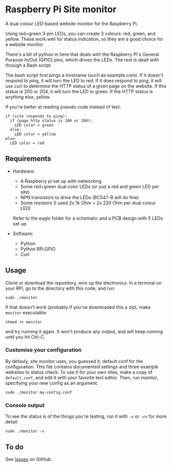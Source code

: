 # Raspberry Pi Site monitor

A dual colour LED-based website monitor for the Raspberry Pi. 

Using red+green 3-pin LEDs, you can create 3 colours: red, green, and yellow. These work well for status indication, so they are a good choice for a website monitor.

There's a bit of python in here that deals with the Raspberry PI's General Purpose In/Out (GPIO) pins, which drives the LEDs. The rest is dealt with through a Bash script.

The bash script first pings a hostname (such as example.com). If it doesn't respond to ping, it will turn the LED to red. If it does respond to ping, it will use curl to determine the HTTP status of a given page on the website. If this status is 200 or 204, it will turn the LED to green. If the HTTP status is anything else, yellow.

If you're better at reading pseudo code instead of text:

```
if (site responds to ping):
  if (page http status is 200 or 204):
    LED color = green
  else:
    LED color = yellow
else:
  LED color = red
```

## Requirements

- Hardware:
  - A Raspberry pi set up with networking
  - Some red+green dual color LEDs (or just a red and green LED per site)
  - NPN transistors to drive the LEDs (BC547-B will do fine)
  - Some resistors (I used 2x 1k Ohm + 2x 220 Ohm per dual colour LED)
  
  Refer to the eagle folder for a schematic and a PCB design with 5 LEDs set up.
- Software:
  - Python
  - Python RPi.GPIO
  - Curl

## Usage

Clone or download the repository, wire up the electronics. In a terminal on your RPi, go to the directory with this code, and run:

```
sudo ./monitor
```

If that doesn't work (probably if you've downloaded this a zip), make `monitor` executable:

```
chmod +x monitor
```

and try running it again. It won't produce any output, and will keep running until you hit Ctrl-C.

### Customise your configuration

By defauly, site monitor uses, you guessed it, default.conf for the configuration. This file contains documented settings and three example websites to status check. To use it for your own sites, make a copy of `default.conf`, and edit it with your favorite text editor. Then, run monitor, specifying your new config as an argument:

```
sudo ./monitor my-config.conf
```

### Console output
To see the status is of the things you're testing, run it with `-v` or `-vv` for more detail:

```
sudo ./monitor -v
```

## To do

See [Issues](https://github.com/michd/rpi-site-monitor/issues) on GitHub.
